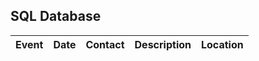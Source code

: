 ## SQL Database
<!-- HTML table fragment for page -->
<html>
<table>
  <thead>
  <tr>
    <th>Event</th>
    <th>Date</th>
    <th>Contact</th>
    <th>Description</th>
    <th>Location</th>
  </tr>
  </thead>
  <tbody id="result">
    <!-- javascript generated data -->
  </tbody>
</table>
<!-- Script is layed out in a sequence (no function) and will execute when page is loaded -->
<script>
  // prepare HTML result container for new output
  const resultContainer = document.getElementById("result");

  // prepare URL
  //var url = "https://spring.nighthawkcodingsociety.com/api/person/";
  // Uncomment next line for localhost testing
  var url = "http://localhost:5962/api/activities/";

  // set options for cross origin header request
  const options = {
    method: 'GET', // *GET, POST, PUT, DELETE, etc.
    mode: 'cors', // no-cors, *cors, same-origin
    cache: 'default', // *default, no-cache, reload, force-cache, only-if-cached
    credentials: 'include', // include, *same-origin, omit
    headers: {
      'Content-Type': 'application/json',
    },
  };

  // fetch the API
  fetch(url, options)
    // response is a RESTful "promise" on any successful fetch
    .then(response => {
      // check for response errors and display
      if (response.status !== 200) {
          const errorMsg = 'Database response error: ' + response.status;
          console.log(errorMsg);
          const tr = document.createElement("tr");
          const td = document.createElement("td");
          td.innerHTML = errorMsg;
          tr.appendChild(td);
          resultContainer.appendChild(tr);
          return;
      }
      // valid response will contain json data
      response.json().then(data => {
          console.log(data);
          for (const row of data) {
            // tr and td build out for each row
            const tr = document.createElement("tr");
            const event = document.createElement("td");
            const date = document.createElement("td");
            const contact = document.createElement("td");
            const description = document.createElement("td");
            const location = document.createElement("td");
            // data is specific to the API
            event.innerHTML = row.event; 
            date.innerHTML = row.date; 
            contact.innerHTML = row.contact; 
            description.innerHTML = row.description; 
            location.innerHTML = row.location; 
            // this build td's into tr
            tr.appendChild(event);
            tr.appendChild(date);
            tr.appendChild(contact);
            tr.appendChild(description);
            tr.appendChild(location);

            // add HTML to container
            resultContainer.appendChild(tr);
          }
      })
  })
  // catch fetch errors (ie ACCESS to server blocked)
  .catch(err => {
    console.error(err);
    const tr = document.createElement("tr");
    const td = document.createElement("td");
    td.innerHTML = err + ": " + url;
    tr.appendChild(td);
    resultContainer.appendChild(tr);
  });
</script>
</html>